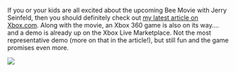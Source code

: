 If you or your kids are all excited about the upcoming Bee Movie with Jerry Seinfeld, then you should definitely check out <a href="http://www.xbox.com/en-US/community/personality/xboxdad/2007/1026-beemovie.htm" target="_blank" class="broken_link">my latest article on Xbox.com</a>. Along with the movie, an Xbox 360 game is also on its way&#8230;. and a demo is already up on the Xbox Live Marketplace. Not the most representative demo (more on that in the article!), but still fun and the game promises even more.

![](http://www.xbox.com/NR/rdonlyres/2F1D0822-2257-4518-8C20-0AF3C24284D1/0/ilmbeemoivenew01.jpg)